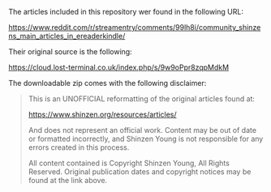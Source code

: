 The articles included in this repository wer found in the following URL:

https://www.reddit.com/r/streamentry/comments/99lh8i/community_shinzens_main_articles_in_ereaderkindle/

Their original source is the following:

https://cloud.lost-terminal.co.uk/index.php/s/9w9oPpr8zqpMdkM

The downloadable zip comes with the following disclaimer:


> This is an UNOFFICIAL reformatting of the original articles found at:
> 
> https://www.shinzen.org/resources/articles/
> 
> And does not represent an official work. Content may be out of date or formatted incorrectly, and Shinzen Young is not responsible for any errors created in this process.
> 
> All content contained is Copyright Shinzen Young, All Rights Reserved. Original publication dates and copyright notices may be found at the link above.